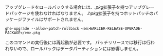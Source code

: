 アップグレードをロールバックする場合には、*.pkg*拡張子を持つアップグレードパッケージを使わなければなりません。 *.hpkg*拡張子を持つホットパッチのパッケージファイルはサポートされません。

```shell
ghe-upgrade --allow-patch-rollback <em>EARLIER-RELEASE-UPGRADE-PACKAGE</em>.pkg
```

このコマンドの実行後には再起動が必要です。 パッチリリースでは移行は行われないので、ロールバックはデータパーティションには影響しません。
